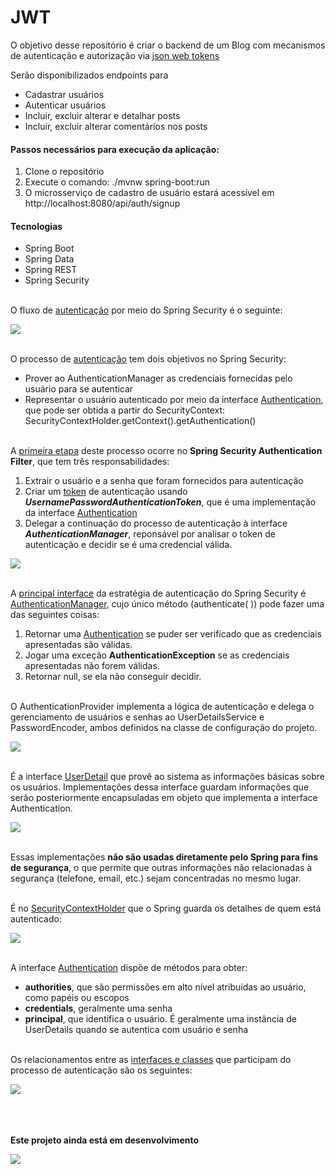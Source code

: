 # JWT
O objetivo desse repositório é criar o backend de um Blog com mecanismos de autenticação
e autorização via [json web tokens](https://jwt.io/)

Serão disponibilizados endpoints para 
- Cadastrar usuários
- Autenticar usuários
- Incluir, excluir alterar e detalhar posts
- Incluir, excluir alterar comentários nos posts


#### Passos necessários para execução da aplicação:
1. Clone o repositório
2. Execute o comando: ./mvnw spring-boot:run
3. O microsserviço de cadastro de usuário estará acessível em 
http://localhost:8080/api/auth/signup

#### Tecnologias
- Spring Boot
- Spring Data
- Spring REST
- Spring Security


<br/>O fluxo de [autenticação](https://livebook.manning.com/book/spring-security-in-action/chapter-2/section-2-2?origin=product-toc) por meio do Spring Security é o seguinte:<br/>


![](./src/main/resources/static/img/spring_security_authentication_process.png)



<br/>O processo de [autenticação](https://docs.spring.io/spring-security/site/docs/current/reference/html5/#servlet-authentication-authentication) tem dois objetivos no Spring Security:

- Prover ao AuthenticationManager as credenciais fornecidas pelo usuário para se autenticar
- Representar o usuário autenticado por meio da interface [Authentication](https://docs.spring.io/spring-security/site/docs/5.5.1/api/org/springframework/security/core/Authentication.html), que pode ser obtida a partir do  SecurityContext: SecurityContextHolder.getContext().getAuthentication()



<br/>A [primeira etapa](https://2darray.com/featured/spring-security-architecture-authentication/) deste processo ocorre no **Spring Security Authentication Filter**, que tem três responsabilidades:

1. Extrair o usuário e a senha que foram fornecidos para autenticação
2. Criar um [token](https://docs.spring.io/spring-security/site/docs/current/api/org/springframework/security/authentication/UsernamePasswordAuthenticationToken.html) de autenticação usando  _**UsernamePasswordAuthenticationToken**_, que é uma implementação da interface [Authentication](https://docs.spring.io/spring-security/site/docs/5.5.1/api/org/springframework/security/core/Authentication.html)
3. Delegar a continuação do processo de autenticação à interface _**AuthenticationManager**_, reponsável por analisar o token de autenticação e decidir se é uma credencial válida.<br/>

![](./src/main/resources/static/img/spring_security_authentication_filter.png)

<br/>A [principal interface](https://spring.io/guides/topicals/spring-security-architecture) da estratégia de autenticação do Spring Security é [AuthenticationManager](https://docs.spring.io/spring-security/site/docs/4.2.15.RELEASE/apidocs/org/springframework/security/authentication/AuthenticationManager.html), cujo único método (authenticate( )) pode fazer uma das seguintes coisas:

1. Retornar uma [Authentication](https://docs.spring.io/spring-security/site/docs/5.5.1/api/org/springframework/security/core/Authentication.html) se puder ser verificado que as credenciais apresentadas são válidas.
2. Jogar uma exceção **AuthenticationException** se as credenciais apresentadas não forem válidas.
3. Retornar null, se ela não conseguir decidir.


<br/>O AuthenticationProvider implementa a lógica de autenticação e delega o gerenciamento de usuários e senhas ao UserDetailsService e PasswordEncoder, ambos definidos na classe de configuração do projeto.<br/>


![](./src/main/resources/static/img/daoauthenticationprovider.png)


<br/>É a interface [UserDetail](https://livebook.manning.com/concept/spring/userdetails-contract) que provê ao sistema as informações básicas sobre os usuários. Implementações dessa interface guardam informações que serão posteriormente encapsuladas em objeto que implementa a interface Authentication.<br/>


![](./src/main/resources/static/img/CH03_F02_Spilca.png)


<br/>Essas implementações **não são usadas diretamente pelo Spring para fins de segurança**, o que permite
 que outras informações não relacionadas à segurança (telefone, email, etc.) sejam concentradas no mesmo lugar.<br/>



<br/>É no [SecurityContextHolder](https://docs.spring.io/spring-security/site/docs/current/reference/html5/#servlet-authentication-securitycontextholder) que o Spring guarda os detalhes de quem está autenticado:<br/>


![](./src/main/resources/static/img/securitycontextholder.png)


<br/>A interface [Authentication](https://docs.spring.io/spring-security/site/docs/5.5.1/api/org/springframework/security/core/Authentication.html) dispõe de métodos para obter:

- **authorities**, que são permissões em alto nível atribuídas ao usuário, como papéis ou escopos
- **credentials**, geralmente uma senha
- **principal**, que identifica o usuário. É geralmente uma instância de UserDetails quando se autentica com usuário e senha

<br/>Os relacionamentos entre as [interfaces e classes](https://waynestalk.com/en/spring-security-architecture-explained-en/) que participam do processo de autenticação são os seguintes:<br/>

![](./src/main/resources/static/img/spring_security_architecture.png)





<br/><br/><br/>
**Este projeto ainda está em desenvolvimento**

![](https://media.giphy.com/media/EIiJp9cQ3GeEU/giphy.gif)